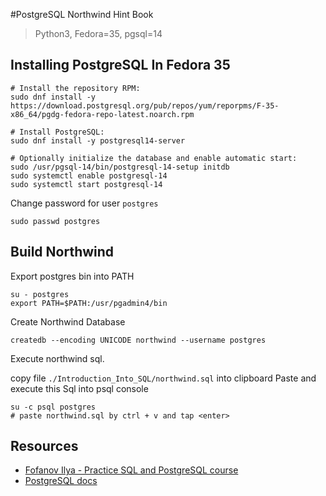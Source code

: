 #PostgreSQL Northwind Hint Book
> Python3,
> Fedora=35,
> pgsql=14

## Installing PostgreSQL In Fedora 35
```shell
# Install the repository RPM:
sudo dnf install -y https://download.postgresql.org/pub/repos/yum/reporpms/F-35-x86_64/pgdg-fedora-repo-latest.noarch.rpm

# Install PostgreSQL:
sudo dnf install -y postgresql14-server

# Optionally initialize the database and enable automatic start:
sudo /usr/pgsql-14/bin/postgresql-14-setup initdb
sudo systemctl enable postgresql-14
sudo systemctl start postgresql-14
```

Change password for user `postgres`
```shell
sudo passwd postgres
```

## Build Northwind 
Export postgres bin into PATH
```shell
su - postgres
export PATH=$PATH:/usr/pgadmin4/bin
```

Create Northwind Database
```shell
createdb --encoding UNICODE northwind --username postgres
```

Execute northwind sql.

copy file `./Introduction_Into_SQL/northwind.sql` into clipboard
Paste and execute this Sql into psql console
```shell
su -c psql postgres
# paste northwind.sql by ctrl + v and tap <enter>
```

## Resources
* [Fofanov Ilya - Practice SQL and PostgreSQL course ](https://www.udemy.com/course/bestpostgres/)
* [PostgreSQL docs](https://www.postgresql.org/docs/)
